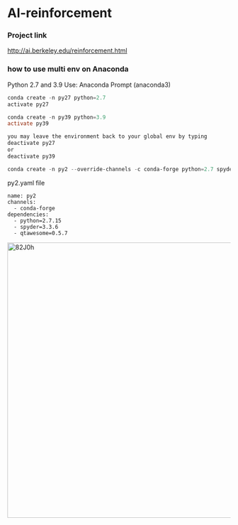 # AI-reinforcement

### Project link
http://ai.berkeley.edu/reinforcement.html

### how to use multi env on Anaconda
Python 2.7 and 3.9
Use: Anaconda Prompt (anaconda3)

```powershell
conda create -n py27 python=2.7 
activate py27

conda create -n py39 python=3.9
activate py39

you may leave the environment back to your global env by typing
deactivate py27 
or 
deactivate py39
```


```powershell
conda create -n py2 --override-channels -c conda-forge python=2.7 spyder=3.3 qtawesome=0.7
```
py2.yaml file
```
name: py2
channels:
  - conda-forge
dependencies:
  - python=2.7.15
  - spyder=3.3.6
  - qtawesome=0.5.7
```

<img width="620" alt="82J0h" src="https://user-images.githubusercontent.com/6225593/166659697-8f8fd14c-274b-494d-aad8-0248d8b7c17c.png">


